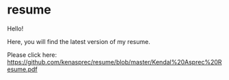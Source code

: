 # resume

Hello!

Here, you will find the latest version of my resume.

Please click here: https://github.com/kenasprec/resume/blob/master/Kendal%20Asprec%20Resume.pdf
